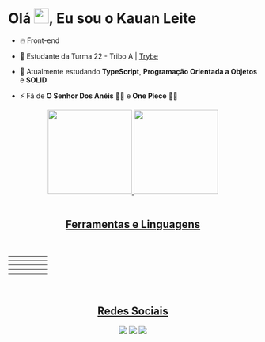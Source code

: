 <!--
<img align="right" height="590em" src="https://media.contentapi.ea.com/content/dam/eacom/lost-in-random/images/2021/09/lir-game-explosive-dice-image.png.adapt.crop16x9.652w.png" />

!-->

<h1 align="left"> Olá <img src="https://c.tenor.com/Wx9IEmZZXSoAAAAi/hi.gif" height="30px">, Eu sou o Kauan Leite </h1>

- 🔥 Front-end

- 🔭 Estudante da Turma 22 - Tribo A | [Trybe](https://www.betrybe.com/)

- 🌱 Atualmente estudando **TypeScript**, **Programação Orientada a Objetos** e **SOLID**

- ⚡ Fã de **O Senhor Dos Anéis** 🧙‍♂️ e **One Piece** :pirate_flag:

<!-- - 👨‍💻 More at ! -->

<div align="center">
  <a href="https://github.com/Kauan-Leite">
  <img height="170em" src="https://github-readme-stats.vercel.app/api?username=Kauan-Leite&show_icons=true&theme=dark&include_all_commits=true&count_private=true"/>
  <img height="170em" src="https://github-readme-stats.vercel.app/api/top-langs/?username=Kauan-Leite&layout=compact&langs_count=7&theme=dark"/>
</div>
  
  <br>
  
  <div>
    <h2 align="center"> Ferramentas e Linguagens </h2>
    <br/>
  <table align="center">
    <tr>
      <th><img src="https://img.shields.io/badge/HTML5-E34F26?style=for-the-badge&logo=html5&logoColor=white" alt="" /></th>
      <th><img src="https://img.shields.io/badge/CSS3-1572B6?style=for-the-badge&logo=css3&logoColor=white" alt="" /></th>
      <th><img src="https://img.shields.io/badge/JavaScript-323330?style=for-the-badge&logo=javascript&logoColor=F7DF1E" alt="" /></th>
      <th><img src="https://img.shields.io/badge/GIT-E44C30?style=for-the-badge&logo=git&logoColor=white" alt="" /></th>
      <th><img src="https://img.shields.io/badge/GitHub-100000?style=for-the-badge&logo=github&logoColor=white" alt="" /></th>
    </tr>
    <tr>
      <th><img src="https://img.shields.io/badge/React-20232A?style=for-the-badge&logo=react&logoColor=61DAFB" alt="" /></th>
      <th><img src="https://img.shields.io/badge/React_Router-CA4245?style=for-the-badge&logo=react-router&logoColor=white" alt="" /></th>
      <th><img src="https://img.shields.io/badge/Jest-C21325?style=for-the-badge&logo=jest&logoColor=white" alt="" /></th>
      <th><img src="https://img.shields.io/badge/Redux-593D88?style=for-the-badge&logo=redux&logoColor=white" alt="" /></th>
      <th><img src="https://img.shields.io/badge/Docker-2CA5E0?style=for-the-badge&logo=docker&logoColor=white" alt="" /></th>
    </tr>
    <tr>
      <th><img src="https://img.shields.io/badge/MySQL-005C84?style=for-the-badge&logo=mysql&logoColor=white" alt="" /></th>
      <th><img src="https://img.shields.io/badge/Node.js-339933?style=for-the-badge&logo=nodedotjs&logoColor=white" alt="" /></th>
      <th><img src="https://img.shields.io/badge/JWT-000000?style=for-the-badge&logo=JSON%20web%20tokens&logoColor=white" alt="" /></th>
      <th><img src="https://img.shields.io/badge/Railway-131415?style=for-the-badge&logo=railway&logoColor=white" alt="" /></th>
      <th><img src="https://img.shields.io/badge/TypeScript-007ACC?style=for-the-badge&logo=typescript&logoColor=white" alt="" /></th>
    </tr>
    <tr>
      <th><img src="https://img.shields.io/badge/Sequelize-52B0E7?style=for-the-badge&logo=Sequelize&logoColor=white" alt="" /></th>
      <th><img src="https://img.shields.io/badge/VSCode-0078D4?style=for-the-badge&logo=visual%20studio%20code&logoColor=white" alt="" /></th>
      <th><img src="https://img.shields.io/badge/Mocha-8D6748?style=for-the-badge&logo=Mocha&logoColor=white" alt="" /></th>
      <th><img src="https://img.shields.io/badge/Insomnia-5849be?style=for-the-badge&logo=Insomnia&logoColor=white" alt="" /></th>
      <th><img src="https://img.shields.io/badge/Express.js-000000?style=for-the-badge&logo=express&logoColor=white" alt="" /></th>
    </tr>
  </table>
 </div>
  
 </br>
 
<div align="center">
  <h2 align="center"> Redes Sociais </h2>
  <a href = "https://www.instagram.com/kauansleite/"><img src="https://img.shields.io/badge/-Instagram-%23E4405F?style=for-the-badge&logo=instagram&logoColor=white" target="_blank"></a>
  <a href = "mailto:kauan.s.leite@gmail.com"><img src="https://img.shields.io/badge/-Gmail-%23333?style=for-the-badge&logo=gmail&logoColor=white" target="_blank"></a>
  <a href="https://www.linkedin.com/in/kauan-leite/" target="_blank"><img src="https://img.shields.io/badge/-LinkedIn-%230077B5?style=for-the-badge&logo=linkedin&logoColor=white" target="_blank"></a> 

 
</div>
